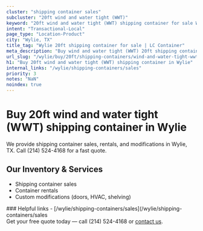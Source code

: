 ```yaml
---
cluster: "shipping container sales"
subcluster: "20ft wind and water tight (WWT)"
keyword: "20ft wind and water tight (WWT) shipping container for sale Wylie, TX"
intent: "Transactional-Local"
page_type: "Location-Product"
city: "Wylie, TX"
title_tag: "Wylie 20ft shipping container for sale | LC Container"
meta_description: "Buy wind and water tight (WWT) 20ft shipping container sale with local delivery in Wylie, TX. LC Container — local Since 2003. Request a fast quote today."
url_slug: "/wylie/buy/20ft/shipping-containers/wind-and-water-tight-wwt"
h1: "Buy 20ft wind and water tight (WWT) shipping container in Wylie"
internal_links: "/wylie/shipping-containers/sales"
priority: 3
notes: "NaN"
noindex: true
---
```


# Buy 20ft wind and water tight (WWT) shipping container in Wylie

We provide shipping container sales, rentals, and modifications in Wylie, TX. Call (214) 524-4168 for a fast quote.

## Our Inventory & Services
- Shipping container sales
- Container rentals
- Custom modifications (doors, HVAC, shelving)

<div data-section="internal-links">
### Helpful links
- [/wylie/shipping-containers/sales](/wylie/shipping-containers/sales
</div>

<div data-section="cta">
Get your free quote today — call (214) 524-4168 or <a href="/contact">contact us</a>.
</div>

<script type="application/ld+json">{"@context":"https://schema.org","@type":"FAQPage","mainEntity":[{"@type":"Question","name":"How much does delivery cost in Wylie, TX?","acceptedAnswer":{"@type":"Answer","text":"Delivery costs vary by distance and container size. Most deliveries in Wylie, TX range from $150-$300. Call (214) 524-4168 for an exact quote based on your specific location."}},{"@type":"Question","name":"Do you offer financing or payment plans?","acceptedAnswer":{"@type":"Answer","text":"We accept major credit cards, checks, and can discuss commercial terms for bulk purchases. Call (214) 524-4168 to discuss options."}},{"@type":"Question","name":"Can you customize containers in Wylie, TX?","acceptedAnswer":{"@type":"Answer","text":"Yes — we perform modifications like doors, HVAC, insulation, and shelving. Request a custom quote at (214) 524-4168 or via our contact form."}}]}</script>
